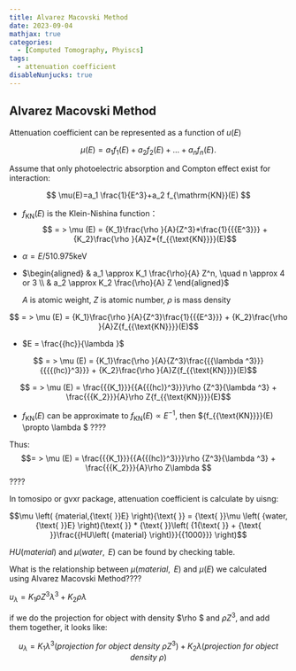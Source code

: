 ```yaml
---
title: Alvarez Macovski Method
date: 2023-09-04
mathjax: true
categories:
  - [Computed Tomography, Phyiscs]
tags:
  - attenuation coefficient
disableNunjucks: true
---
```


## Alvarez Macovski Method

Attenuation coefficient can be represented as a function of $u(E)$

$$
\mu(E)=a_1 f_1(E)+a_2 f_2(E)+\ldots+a_n f_n(E) .
$$

Assume that only photoelectric absorption and Compton effect exist for interaction:

$$
\mu(E)=a_1 \frac{1}{E^3}+a_2 f_{\mathrm{KN}}(E)
$$

- $f_{\mathrm{KN}}(E)$ is the Klein-Nishina function：
  $$ =  > \mu (E) = {K_1}\frac{\rho }{A}{Z^3}*\frac{1}{{{E^3}}} + {K_2}\frac{\rho }{A}Z*{f_{{\text{KN}}}}(E)$$

- $\alpha=E / 510.975 \mathrm{keV}$

- $\begin{aligned}
  & a_1 \approx K_1 \frac{\rho}{A} Z^n, \quad n \approx 4 or 3 \\
  & a_2 \approx K_2 \frac{\rho}{A} Z
  \end{aligned}$

  $A$ is atomic weight, $Z$ is atomic number, $\rho$ is mass density

$$ =  > \mu (E) = {K_1}\frac{\rho }{A}{Z^3}\frac{1}{{{E^3}}} + {K_2}\frac{\rho }{A}Z{f_{{\text{KN}}}}(E)$$

- $E = \frac{{hc}}{\lambda }$

$$ =  > \mu (E) = {K_1}\frac{\rho }{A}{Z^3}\frac{{{\lambda ^3}}}{{{{(hc)}^3}}} + {K_2}\frac{\rho }{A}Z{f_{{\text{KN}}}}(E)$$

$$ =  > \mu (E) = \frac{{{K_1}}}{{A{{(hc)}^3}}}\rho {Z^3}{\lambda ^3} + \frac{{{K_2}}}{A}\rho Z{f_{{\text{KN}}}}(E)$$

- ${f_{{\text{KN}}}}(E)$ can be approximate to ${f_{{\text{KN}}}}(E) \propto {E^{ - 1}}$, then ${f_{{\text{KN}}}}(E) \propto \lambda $ ????

Thus:
$$= > \mu (E) = \frac{{{K_1}}}{{A{{(hc)}^3}}}\rho {Z^3}{\lambda ^3} + \frac{{{K_2}}}{A}\rho Z\lambda $$ ????

In tomosipo or gvxr package, attenuation coefficient is calculate by uisng:

$$\mu \left( {material,{\text{ }}E} \right){\text{ }} = {\text{ }}\mu \left( {water,{\text{ }}E} \right){\text{ }} * {\text{ }}\left( {1{\text{ }} + {\text{ }}\frac{{HU\left( {material} \right)}}{{1000}}} \right)$$

${HU\left( {material} \right)}$  and $\mu \left( {water,{\text{ }}E} \right)$ can be found by checking table.

What is the relationship between $\mu \left( {material,{\text{ }}E} \right)$ and $\mu (E)$ we calculated using Alvarez Macovski Method????

${u_\lambda } = {K_1}\rho {Z^3}{\lambda ^3} + {K_2}\rho \lambda$

if we do the projection for object with density $\rho $ and $\rho {Z^3}$, and add them together, it looks like:

$${u_\lambda } = {K_1}{\lambda ^3}(projection{\text{ }}for{\text{ }}object{\text{ }}density{\text{ }}\rho {Z^3}) + {K_2}\lambda (projection{\text{ }}for{\text{ }}object{\text{ }}density{\text{ }}\rho )$$
